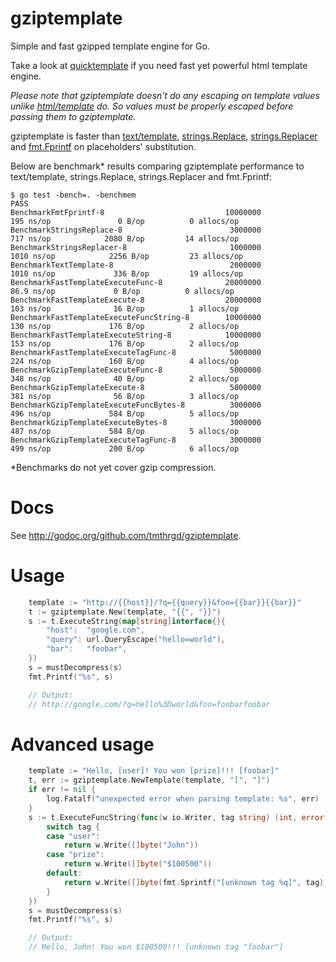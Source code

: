 gziptemplate
============

Simple and fast gzipped template engine for Go.

Take a look at [quicktemplate](https://github.com/valyala/quicktemplate) if you  need fast yet powerful html template engine.

*Please note that gziptemplate doesn't do any escaping on template values
unlike [html/template](http://golang.org/pkg/html/template/) do. So values
must be properly escaped before passing them to gziptemplate.*

gziptemplate is faster than [text/template](http://golang.org/pkg/text/template/),
[strings.Replace](http://golang.org/pkg/strings/#Replace),
[strings.Replacer](http://golang.org/pkg/strings/#Replacer)
and [fmt.Fprintf](https://golang.org/pkg/fmt/#Fprintf) on placeholders' substitution.

Below are benchmark* results comparing gziptemplate performance to text/template,
strings.Replace, strings.Replacer and fmt.Fprintf:

```
$ go test -bench=. -benchmem
PASS
BenchmarkFmtFprintf-8                           10000000               195 ns/op               0 B/op          0 allocs/op
BenchmarkStringsReplace-8                        3000000               717 ns/op            2080 B/op         14 allocs/op
BenchmarkStringsReplacer-8                       1000000              1010 ns/op            2256 B/op         23 allocs/op
BenchmarkTextTemplate-8                          2000000              1010 ns/op             336 B/op         19 allocs/op
BenchmarkFastTemplateExecuteFunc-8              20000000                86.9 ns/op             0 B/op          0 allocs/op
BenchmarkFastTemplateExecute-8                  20000000               103 ns/op              16 B/op          1 allocs/op
BenchmarkFastTemplateExecuteFuncString-8        10000000               130 ns/op             176 B/op          2 allocs/op
BenchmarkFastTemplateExecuteString-8            10000000               153 ns/op             176 B/op          2 allocs/op
BenchmarkFastTemplateExecuteTagFunc-8            5000000               224 ns/op             160 B/op          4 allocs/op
BenchmarkGzipTemplateExecuteFunc-8               5000000               348 ns/op              40 B/op          2 allocs/op
BenchmarkGzipTemplateExecute-8                   5000000               381 ns/op              56 B/op          3 allocs/op
BenchmarkGzipTemplateExecuteFuncBytes-8          3000000               496 ns/op             584 B/op          5 allocs/op
BenchmarkGzipTemplateExecuteBytes-8              3000000               487 ns/op             584 B/op          5 allocs/op
BenchmarkGzipTemplateExecuteTagFunc-8            3000000               499 ns/op             200 B/op          6 allocs/op
```

*Benchmarks do not yet cover gzip compression.


Docs
====

See http://godoc.org/github.com/tmthrgd/gziptemplate.


Usage
=====

```go
	template := "http://{{host}}/?q={{query}}&foo={{bar}}{{bar}}"
	t := gziptemplate.New(template, "{{", "}}")
	s := t.ExecuteString(map[string]interface{}{
		"host":  "google.com",
		"query": url.QueryEscape("hello=world"),
		"bar":   "foobar",
	})
	s = mustDecompress(s)
	fmt.Printf("%s", s)

	// Output:
	// http://google.com/?q=hello%3Dworld&foo=foobarfoobar
```


Advanced usage
==============

```go
	template := "Hello, [user]! You won [prize]!!! [foobar]"
	t, err := gziptemplate.NewTemplate(template, "[", "]")
	if err != nil {
		log.Fatalf("unexpected error when parsing template: %s", err)
	}
	s := t.ExecuteFuncString(func(w io.Writer, tag string) (int, error) {
		switch tag {
		case "user":
			return w.Write([]byte("John"))
		case "prize":
			return w.Write([]byte("$100500"))
		default:
			return w.Write([]byte(fmt.Sprintf("[unknown tag %q]", tag)))
		}
	})
	s = mustDecompress(s)
	fmt.Printf("%s", s)

	// Output:
	// Hello, John! You won $100500!!! [unknown tag "foobar"]
```
